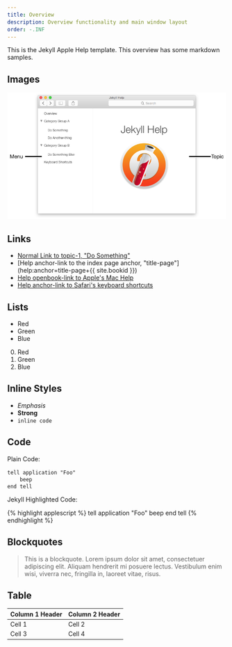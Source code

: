 ```yaml
---
title: Overview
description: Overview functionality and main window layout
order: -.INF
---
```


This is the Jekyll Apple Help template. This overview has some markdown samples.

## Images

![JekyllHelp Overview](overview.png)

## Links

- [Normal Link to topic-1, "Do Something"](topic-1.html)
- [Help anchor-link to the index page anchor, "title-page"](help:anchor=title-page+{{ site.bookid }})
- [Help openbook-link to Apple's Mac Help](help:openbook=com.apple.machelp)
- <!-- Note use of + for space. Alternatively use %20 -->
  [Help anchor-link to Safari's keyboard shortcuts](help:anchor=cpsh003+bookID=com.apple.safari.help)

## Lists

* Red
* Green
* Blue

0. Red
0. Green
0. Blue

## Inline Styles

- *Emphasis*
- **Strong**
- `inline code`

## Code

Plain Code:

    tell application "Foo"
        beep
    end tell

Jekyll Highlighted Code:

{% highlight applescript %}
tell application "Foo"
    beep
end tell
{% endhighlight %}

## Blockquotes

> This is a blockquote. Lorem ipsum dolor sit amet,
> consectetuer adipiscing elit. Aliquam hendrerit mi posuere lectus.
> Vestibulum enim wisi, viverra nec, fringilla in, laoreet vitae, risus.

## Table

Column 1 Header | Column 2 Header
:--- | :---
Cell 1 | Cell 2
Cell 3 | Cell 4
